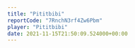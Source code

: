 ```yaml
---
title: "Pititbibi"
reportCode: "7RnchN3rf4Zw6Pbm"
player: "Pititbibi"
date: 2021-11-15T21:50:09.524000+00:00
---
```


